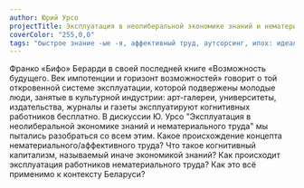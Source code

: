 ```yaml
---
author: Юрий Урсо
projectTitle: Эксплуатация в неолиберальной экономике знаний и нематериального труда. Дискуссия
coverColor: "255,0,0"
tags: "быстрое знание -ые -я, аффективный труд, аутсорсинг, ипох: идеальное письмо отказа художнику, национальная академия наук как ведьма, места прозрачности, язык и зубы креативности, пвт, недомогание"
---
```


Франко «Бифо» Берарди в своей последней книге «Возможность будущего. Век импотенции и горизонт возможностей» говорит о той откровенной системе эксплуатации, которой подвержены молодые люди, занятые в культурной индустрии: арт-галереи, университеты, издательства, журналы и газеты эксплуатируют когнитивных работников бесплатно. В дискуссии Ю. Урсо "Эксплуатация в неолиберальной экономике знаний и нематериального труда" мы пытались разобраться со всем этим. Какое происхождение концепта нематериального/аффективного труда? Что такое когнитивный капитализм, называемый иначе экономикой знаний? Как происходит эксплуатация работников нематериального труда? Как это всё применимо к контексту Беларуси?
